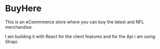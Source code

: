 # BuyHere


This is an eCommmerce store where you can buy the latest and  NFL merchandise.

I am building it with React for the client features and for the Api i am using Strapi.
